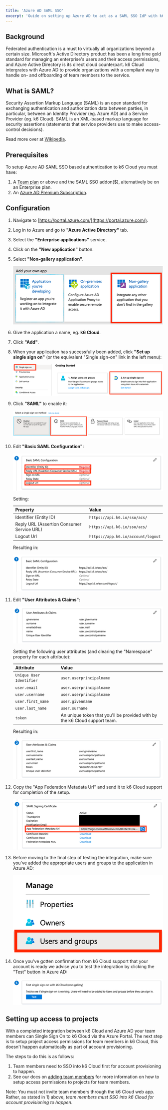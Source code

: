 ```yaml
---
title: 'Azure AD SAML SSO'
excerpt: 'Guide on setting up Azure AD to act as a SAML SSO IdP with k6 Cloud'
---
```


## Background

Federated authentication is a must to virtually all organizations beyond a certain size. Microsoft's Active Directory product has been a long time gold standard for managing an enterprise's users and their access permissions, and Azure Active Directory is its direct cloud counterpart. k6 Cloud intergrates with Azure AD to provide organizations with a compliant way to handle on- and offboarding of team members to the service.

## What is SAML?

Security Assertion Markup Language (SAML) is an open standard for exchanging authentication and authorization data between parties, in particular, between an Identity Provider (eg. Azure AD) and a Service Provider (eg. k6 Cloud). SAML is an XML-based markup language for security assertions (statements that service providers use to make access-control decisions).

Read more over at [Wikipedia](https://en.wikipedia.org/wiki/Security_Assertion_Markup_Language).

## Prerequisites

To setup Azure AD SAML SSO based authentication to k6 Cloud you must have:

1. A [Team plan](https://k6.io/pricing) or above and the SAML SSO addon($), alternatively be on an Enterprise plan.
2. An [Azure AD Premium Subscription](https://azure.microsoft.com/en-us/pricing/details/active-directory/).

## Configuration

1.  Navigate to [https://portal.azure.com/](https://portal.azure.com/).

2.  Log in to Azure and go to **"Azure Active Directory"** tab.

3.  Select the **"Enterprise applications"** service.

4.  Click on the **"New application"** button.

5.  Select **"Non-gallery application"**.

    ![Azure AD New Application Type](images/04-Azure-AD-SAML-SSO/azure-ad-new-application-type.png)

6.  Give the application a name, eg. **k6 Cloud**.

7.  Click **"Add"**.

8.  When your application has successfully been added, click **"Set up single sign on"** (or the equivalent "Single sign-on" link in the left menu):

    ![Azure AD Setup Single Sign-On](images/04-Azure-AD-SAML-SSO/azure-ad-setup-single-sign-on.png)

9.  Click **"SAML"** to enable it:

    ![Azure AD Enable SAML](images/04-Azure-AD-SAML-SSO/azure-ad-enable-saml.png)

10. Edit **"Basic SAML Configuration"**:

    ![Azure AD Basic SAML Configuration](images/04-Azure-AD-SAML-SSO/azure-ad-setup-basic-config.png)

    Setting:

    | Property                                   | Value                               |
    | ------------------------------------------ | ----------------------------------- |
    | Identifier (Entity ID)                     | `https://api.k6.io/sso/acs/`        |
    | Reply URL (Assertion Consumer Service URL) | `https://api.k6.io/sso/acs/`        |
    | Logout Url                                 | `https://app.k6.io/account/logout` |

    Resulting in:

    ![Azure AD Basic SAML Configuration](images/04-Azure-AD-SAML-SSO/azure-ad-setup-basic-config2.png)

11. Edit **"User Attributes & Claims"**:

    ![Azure AD User Attributes](images/04-Azure-AD-SAML-SSO/azure-ad-setup-user-attributes.png)

    Setting the following user attributes (and clearing the "Namespace" property for each attribute):

    | Attribute                | Value                                                                     |
    | -------------------------| ------------------------------------------------------------------------- |
    | `Unique User Identifier` | `user.userprincipalname`                                                  |
    | `user.email`             | `user.userprincipalname`                                                  |
    | `user.username`          | `user.userprincipalname`                                                  |
    | `user.first_name`        | `user.givenname`                                                          |
    | `user.last_name`         | `user.surname`                                                            |
    | `token`                  | An unique token that you'll be provided with by the k6 Cloud support team. |

    Resulting in:

    ![Azure AD User Attributes](images/04-Azure-AD-SAML-SSO/azure-ad-setup-user-attributes2.png)

12. Copy the "App Federation Metadata Url" and send it to k6 Cloud support for completion of the setup.

    ![Azure AD SAML Signing Certificate](images/04-Azure-AD-SAML-SSO/azure-ad-setup-saml-signing-cert.png)

13. Before moving to the final step of testing the integration, make sure you've added the appropriate users and groups to the application in Azure AD:

    ![Azure AD Users and Groups menu](images/04-Azure-AD-SAML-SSO/azure-ad-users-groups-menu.png)

14. Once you've gotten confirmation from k6 Cloud support that your account is ready we advise you to test the integration by clicking the "Test" button in Azure AD:

    ![Azure AD Test SSO](images/04-Azure-AD-SAML-SSO/azure-ad-test-sso.png)

## Setting up access to projects

With a completed integration between k6 Cloud and Azure AD your team members can Single Sign On to k6 Cloud via the Azure Portal. The next step is to setup project access permissions for team members in k6 Cloud, this doesn't happen automatically as part of account provisioning.

The steps to do this is as follows:

1. Team members need to SSO into k6 Cloud first for account provisioning to happen.
2. See our docs on [adding team members](/cloud/project-and-team-management/team-members#adding-team-members) for more information on how to setup access permissions to projects for team members.

Note: You must not invite team members through the k6 Cloud web app. Rather, as stated in 1) above, _team members must SSO into k6 Cloud for account provisioning to happen_.
